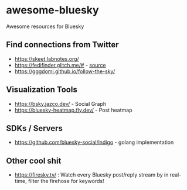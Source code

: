 # awesome-bluesky
Awesome resources for Bluesky

## Find connections from Twitter

* https://skeet.labnotes.org/
* https://fedifinder.glitch.me/# - [source](https://github.com/lucahammer/fedifinder)
* https://gggdomi.github.io/follow-the-sky/

## Visualization Tools

* https://bsky.jazco.dev/ - Social Graph
* https://bluesky-heatmap.fly.dev/ - Post heatmap

## SDKs / Servers

* https://github.com/bluesky-social/indigo - golang implementation

## Other cool shit

* https://firesky.tv/ : Watch every Bluesky post/reply stream by in real-time, filter the firehose for keywords!
